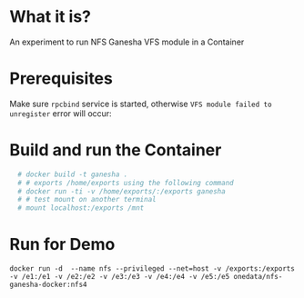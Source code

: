 # What it is?

An experiment to run NFS Ganesha VFS module in a Container

# Prerequisites

Make sure `rpcbind` service is started, otherwise `VFS module failed to unregister` error will occur:

# Build and run the Container

```bash 
  # docker build -t ganesha .
  # # exports /home/exports using the following command
  # docker run -ti -v /home/exports/:/exports ganesha
  # # test mount on another terminal
  # mount localhost:/exports /mnt
```

# Run for Demo

~~~
docker run -d  --name nfs --privileged --net=host -v /exports:/exports -v /e1:/e1 -v /e2:/e2 -v /e3:/e3 -v /e4:/e4 -v /e5:/e5 onedata/nfs-ganesha-docker:nfs4
~~~


